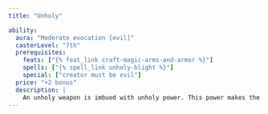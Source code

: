```yaml
---
title: "Unholy"

ability:
  aura: "Moderate evocation [evil]"
  casterLevel: "7th"
  prerequisites:
    feats: ["{% feat_link craft-magic-arms-and-armor %}"]
    spells: ["{% spell_link unholy-blight %}"]
    special: ["creator must be evil"]
  price: "+2 bonus"
  description: |
    An unholy weapon is imbued with unholy power. This power makes the weapon evil-aligned and thus bypasses the corresponding damage reduction. It deals an extra 2d6 points of damage against all of good alignment. It bestows one negative level on any good creature attempting to wield it. The negative level remains as long as the weapon is in hand and disappears when the weapon is no longer wielded. This negative level never results in actual level loss, but it cannot be overcome in any way (including {% spell_link restoration %} spells) while the weapon is wielded. Bows, crossbows, and slings so crafted bestow the unholy power upon their ammunition.
---
```

